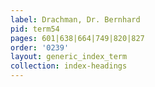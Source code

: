 ```yaml
---
label: Drachman, Dr. Bernhard
pid: term54
pages: 601|638|664|749|820|827
order: '0239'
layout: generic_index_term
collection: index-headings
---
```

